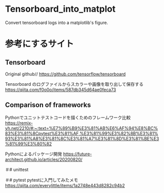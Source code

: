 # Tensorboard_into_matplot
Convert tensorboard logs into a matplotlib's figure.

# 参考にするサイト

## Tensorboard
Original github//
https://github.com/tensorflow/tensorboard

Tensorboard のログファイルからスカラーや画像を取り出して保存する
https://qiita.com/f0o0o/items/587db345d64ae0feca73


## Comparison of frameworks
Pythonでユニットテストコードを描くためのフレームワーク比較
https://remix-yh.net/2210/#:~:text=%E7%89%B9%E3%81%AB%E6%AF%94%E8%BC%83%E3%81%8Cpytest%E3%81%AF,%E3%81%99%E3%82%8B%E3%81%93%E3%81%A8%E3%81%8C%E3%81%A7%E3%81%8D%E3%81%BE%E3%81%99%E3%80%82

Pythonによるパッケージ開発 
https://future-architect.github.io/articles/20200820/

＃# unittest

＃# pytest
pytestに入門してみたメモ
https://qiita.com/everylittle/items/1a2748e443d8282c94b2
